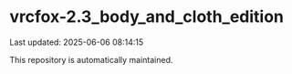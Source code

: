 # vrcfox-2.3_body_and_cloth_edition

Last updated: 2025-06-06 08:14:15

This repository is automatically maintained.
